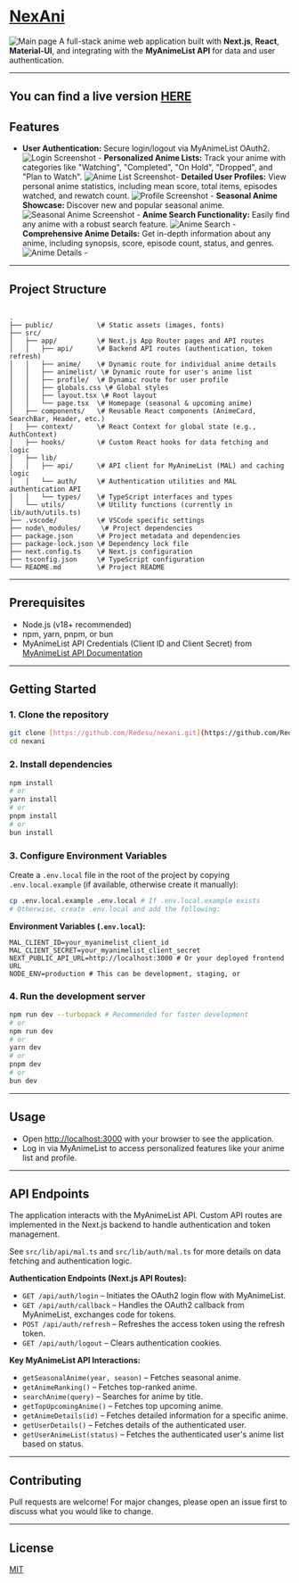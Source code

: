 # [NexAni](https://nexani.vercel.app/)

![Main page](https://i.imgur.com/Kchaibe.jpeg) A full-stack anime web application built with **Next.js**, **React**, **Material-UI**, and integrating with the **MyAnimeList API** for data and user authentication.

---

## You can find a live version [HERE](https://nexani.vercel.app/)

## Features

-   **User Authentication:** Secure login/logout via MyAnimeList OAuth2.
    ![Login Screenshot](https://i.imgur.com/xNsiTP6.gif) -   **Personalized Anime Lists:** Track your anime with categories like "Watching", "Completed", "On Hold", "Dropped", and "Plan to Watch".
    ![Anime List Screenshot](https://i.imgur.com/k0zqLYW.jpeg)-   **Detailed User Profiles:** View personal anime statistics, including mean score, total items, episodes watched, and rewatch count.
    ![Profile Screenshot](https://i.imgur.com/2htiriQ.png) -   **Seasonal Anime Showcase:** Discover new and popular seasonal anime.
    ![Seasonal Anime Screenshot](https://i.imgur.com/JjJmMVp.jpeg) -   **Anime Search Functionality:** Easily find any anime with a robust search feature.
    ![Anime Search](https://i.imgur.com/NzqQuIi.png) -
    **Comprehensive Anime Details:** Get in-depth information about any anime, including synopsis, score, episode count, status, and genres. 
    ![Anime Details](https://i.imgur.com/5iMtvr2.png) -   

---

## Project Structure

```

.
├── public/           \# Static assets (images, fonts)
├── src/
│   ├── app/          \# Next.js App Router pages and API routes
│   │   ├── api/      \# Backend API routes (authentication, token refresh)
│   │   ├── anime/    \# Dynamic route for individual anime details
│   │   ├── animelist/ \# Dynamic route for user's anime list
│   │   ├── profile/  \# Dynamic route for user profile
│   │   ├── globals.css \# Global styles
│   │   ├── layout.tsx \# Root layout
│   │   └── page.tsx  \# Homepage (seasonal & upcoming anime)
│   ├── components/   \# Reusable React components (AnimeCard, SearchBar, Header, etc.)
│   ├── context/      \# React Context for global state (e.g., AuthContext)
│   ├── hooks/        \# Custom React hooks for data fetching and logic
│   ├── lib/
│   │   ├── api/      \# API client for MyAnimeList (MAL) and caching logic
│   │   └── auth/     \# Authentication utilities and MAL authentication API
│   │   └── types/    \# TypeScript interfaces and types
│   └── utils/        \# Utility functions (currently in lib/auth/utils.ts)
├── .vscode/          \# VSCode specific settings
├── node\_modules/     \# Project dependencies
├── package.json      \# Project metadata and dependencies
├── package-lock.json \# Dependency lock file
├── next.config.ts    \# Next.js configuration
├── tsconfig.json     \# TypeScript configuration
└── README.md         \# Project README

````

---

## Prerequisites

-   Node.js (v18+ recommended)
-   npm, yarn, pnpm, or bun
-   MyAnimeList API Credentials (Client ID and Client Secret) from [MyAnimeList API Documentation](https://myanimelist.net/apiconfig/references/api/v2)

---

## Getting Started

### 1. Clone the repository

```sh
git clone [https://github.com/Redesu/nexani.git](https://github.com/Redesu/nexani.git) # Adjust if the repository name is different
cd nexani
````

### 2\. Install dependencies

```sh
npm install
# or
yarn install
# or
pnpm install
# or
bun install
```

### 3\. Configure Environment Variables

Create a `.env.local` file in the root of the project by copying `.env.local.example` (if available, otherwise create it manually):

```sh
cp .env.local.example .env.local # If .env.local.example exists
# Otherwise, create .env.local and add the following:
```

**Environment Variables (`.env.local`):**

```
MAL_CLIENT_ID=your_myanimelist_client_id
MAL_CLIENT_SECRET=your_myanimelist_client_secret
NEXT_PUBLIC_API_URL=http://localhost:3000 # Or your deployed frontend URL
NODE_ENV=production # This can be development, staging, or 
```

### 4\. Run the development server

```sh
npm run dev --turbopack # Recommended for faster development
# or
npm run dev
# or
yarn dev
# or
pnpm dev
# or
bun dev
```

-----

## Usage

  - Open [http://localhost:3000](http://localhost:3000) with your browser to see the application.
  - Log in via MyAnimeList to access personalized features like your anime list and profile.

-----

## API Endpoints

The application interacts with the MyAnimeList API. Custom API routes are implemented in the Next.js backend to handle authentication and token management.

See `src/lib/api/mal.ts` and `src/lib/auth/mal.ts` for more details on data fetching and authentication logic.

**Authentication Endpoints (Next.js API Routes):**

  - `GET /api/auth/login` – Initiates the OAuth2 login flow with MyAnimeList.
  - `GET /api/auth/callback` – Handles the OAuth2 callback from MyAnimeList, exchanges code for tokens.
  - `POST /api/auth/refresh` – Refreshes the access token using the refresh token.
  - `GET /api/auth/logout` – Clears authentication cookies.

**Key MyAnimeList API Interactions:**

  - `getSeasonalAnime(year, season)` – Fetches seasonal anime.
  - `getAnimeRanking()` – Fetches top-ranked anime.
  - `searchAnime(query)` – Searches for anime by title.
  - `getTopUpcomingAnime()` – Fetches top upcoming anime.
  - `getAnimeDetails(id)` – Fetches detailed information for a specific anime.
  - `getUserDetails()` – Fetches details of the authenticated user.
  - `getUserAnimeList(status)` – Fetches the authenticated user's anime list based on status.

-----

## Contributing

Pull requests are welcome\! For major changes, please open an issue first to discuss what you would like to change.

-----

## License

[MIT](https://www.google.com/search?q=LICENSE)